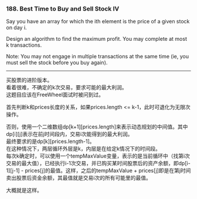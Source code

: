 ### 188. Best Time to Buy and Sell Stock IV

Say you have an array for which the ith element is the price of a given stock on day i.

Design an algorithm to find the maximum profit. You may complete at most k transactions.

Note:
You may not engage in multiple transactions at the same time (ie, you must sell the stock before you buy again).

* * *

买股票的进阶版本。   
看着很难，不确定的k次交易，要求可能的最大利润。    
这题目应该在FreeWheel面试时被问到过。   

首先判断k和prices长度的关系，如果prices.length <= k-1，此时可退化为无限次操作。   

否则，使用一个二维数组dp[k+1][prices.length]来表示动态规划的中间值。其中dp[i][j]表示在前j时间段内，交易i次能得到的最大利润。   
最终要求的是dp[k][prices.length-1]。   
在这种情况下，两层循环外层是k，内层是在给定k情况下的时间段。   
每次k确定时，可以使用一个tempMaxValue变量，表示的是当前循环中（找第i次交易的最大值），已经执行i-1次交易，并已购买某时间股票后的资产余额，即dp[i-1][j-1] - prices[j]的最值。这样，之后的tempMaxValue + prices[j]即是在第j时间卖出股票后资金余额，其最值就是交易i次的所有可能里的最值。   

大概就是这样。
